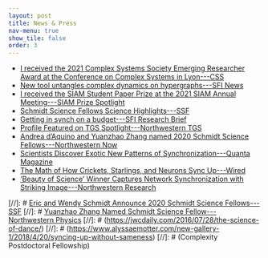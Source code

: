 ```yaml
---
layout: post
title: News & Press
nav-menu: true
show_tile: false
order: 3
---
```


* [I received the 2021 Complex Systems Society Emerging Researcher Award at the Conference on Complex Systems in Lyon---CSS](https://cssociety.org/news/112)
* [New tool untangles complex dynamics on hypergraphs---SFI News](https://www.santafe.edu/news-center/news/new-tool-untangles-complex-dynamics-hypergraphs)
* [I received the SIAM Student Paper Prize at the 2021 SIAM Annual Meeting---SIAM Prize Spotlight](https://sinews.siam.org/Details-Page/an21-prize-spotlight#YZ)
* [Schmidt Science Fellows Science Highlights---SSF](https://schmidtsciencefellows.org/news/science-highlights-from-the-community/)
* [Getting in synch on a budget---SFI Research Brief](https://www.santafe.edu/news-center/news/research-brief-getting-synch-budget)
* [Profile Featured on TGS Spotlight---Northwestern TGS](https://www.tgs.northwestern.edu/about/our-people/spotlight/yuanzhao-zhang.html)
* [Andrea d’Aquino and Yuanzhao Zhang named 2020 Schmidt Science Fellows---Northwestern Now](https://news.northwestern.edu/stories/2020/04/andrea-daquino-and-yuanzhao-zhang-named-2020-schmidt-science-fellows/)
* [Scientists Discover Exotic New Patterns of Synchronization---Quanta Magazine](https://www.quantamagazine.org/physicists-discover-exotic-patterns-of-synchronization-20190404/)
* [The Math of How Crickets, Starlings, and Neurons Sync Up---Wired](https://www.wired.com/story/the-math-of-how-crickets-starlings-and-neurons-sync-up)
* [‘Beauty of Science’ Winner Captures Network Synchronization with Striking Image---Northwestern Research](https://www.research.northwestern.edu/beauty-science-winner-captures-network-synchronization-striking-image/)

[//]: # [Eric and Wendy Schmidt Announce 2020 Schmidt Science Fellows---SSF](https://schmidtsciencefellows.org/news/2020-cohort/)
[//]: # [Yuanzhao Zhang Named Schmidt Science Fellow---Northwestern Physics](https://www.physics.northwestern.edu/about/news/2020/yuanzhao-zhang-named-schmidt-science-fellow.html)
[//]: # (https://jwcdaily.com/2016/07/28/the-science-of-dance/)
[//]: # (https://www.alyssaemotter.com/new-gallery-1/2018/4/20/syncing-up-without-sameness)
[//]: # (Complexity Postdoctoral Fellowship)
